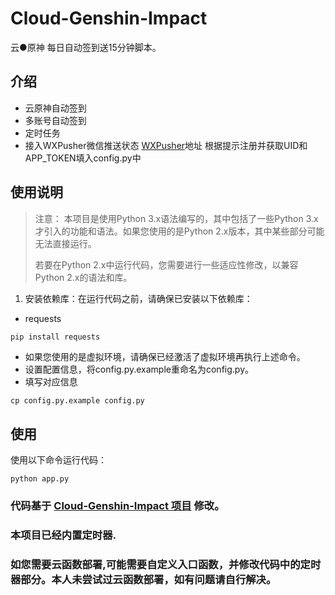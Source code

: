 # Cloud-Genshin-Impact

云●原神 每日自动签到送15分钟脚本。

## 介绍

- 云原神自动签到
- 多账号自动签到
- 定时任务
- 接入WXPusher微信推送状态
[WXPusher](https://wxpusher.zjiecode.com/admin/)地址 根据提示注册并获取UID和APP_TOKEN填入config.py中

## 使用说明  

> 注意： 本项目是使用Python 3.x语法编写的，其中包括了一些Python 3.x才引入的功能和语法。如果您使用的是Python 2.x版本，其中某些部分可能无法直接运行。
> 
> 若要在Python 2.x中运行代码，您需要进行一些适应性修改，以兼容Python 2.x的语法和库。


1. 安装依赖库：在运行代码之前，请确保已安装以下依赖库：
- requests

```bash
pip install requests
```

- 如果您使用的是虚拟环境，请确保已经激活了虚拟环境再执行上述命令。
- 设置配置信息，将config.py.example重命名为config.py。
- 填写对应信息

```
cp config.py.example config.py
```

## 使用

使用以下命令运行代码：
```
python app.py
```




### 代码基于 [Cloud-Genshin-Impact 项目](https://github.com/fves1997/Cloud-Genshin-Impact) 修改。

### 本项目已经内置定时器.

### 如您需要云函数部署,可能需要自定义入口函数，并修改代码中的定时器部分。本人未尝试过云函数部署，如有问题请自行解决。